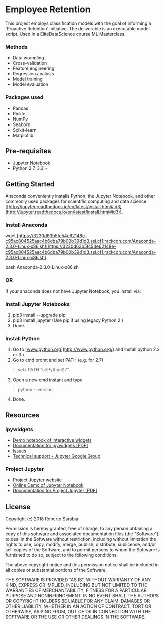 # Employee Retention

This project employs classification models with the goal of informing a 'Proactive Retention' initiative. The deliverable is an executable model script.
Used in a EliteDataScience course ML Masterclass.

### Methods
* Data wrangling
* Cross-validation
* Feature engineering
* Regression analysis
* Model training
* Model evaluation

### Packages used
* Pandas
* Pickle
* NumPy
* Seaborn
* Scikit-learn
* Matplotlib

Pre-requisites
--------------
* Jupyter Notebook
* Python 2.7, 3.3 +

Getting Started
---------------
Anaconda conveniently installs Python, the Jupyter Notebook, and other commonly used packages for scientific computing and data science [[http://jupyter.readthedocs.io/en/latest/install.html#id3](http://jupyter.readthedocs.io/en/latest/install.html#id3)]. 

### Install Anaconda

wget  [https://3230d63b5fc54e62148e-c95ac804525aac4b6dba79b00b39d1d3.ssl.cf1.rackcdn.com/Anaconda-2.3.0-Linux-x86.sh](https://3230d63b5fc54e62148e-c95ac804525aac4b6dba79b00b39d1d3.ssl.cf1.rackcdn.com/Anaconda-2.3.0-Linux-x86.sh)

bash Anaconda-2.3.0-Linux-x86.sh

### OR
If your anaconda does not have Jupyter Notebook, you install via:

### Install Jupyter Notebooks

1.  pip3 install --upgrade pip
2.  pip3 install jupyter (Use pip if using legacy Python 2.)
3.  Done.

### Install Python
1.  Go to  [www.python.org](http://www.python.org/)  and install python 2.x or 3.x
2.  Go to cmd promt and set PATH (e.g. for 2.7)

> setx PATH "c:\Python27"

3.  Open a new cmd instant and type

> python --version

4.  Done.

Resources
-------
### ipywidgets
* [Demo notebook of interactive widgets](https://towardsdatascience.com/a-very-simple-demo-of-interactive-controls-on-jupyter-notebook-4429cf46aabd)
*  [Documentation for ipywidgets [PDF]](https://media.readthedocs.org/pdf/ipywidgets/latest/ipywidgets.pdf)
* [Issues](https://github.com/jupyter-widgets/ipywidgets/issues)
* [Technical support - Jupyter Google Group](https://groups.google.com/forum/#!topic/jupyter/j40P78_h3U4)

### Project Jupyter
* [Project Jupyter website](http://jupyter.org/)
* [Online Demo of Jupyter Notebook](http://jupyter.org/try)
* [Documentation for Project Jupyter [PDF]](https://media.readthedocs.org/pdf/jupyter/latest/jupyter.pdf)

License
-------
Copyright (c) 2018 Roberto Sarabia

Permission is hereby granted, free of charge, to any person obtaining a copy
of this software and associated documentation files (the "Software"), to deal
in the Software without restriction, including without limitation the rights
to use, copy, modify, merge, publish, distribute, sublicense, and/or sell
copies of the Software, and to permit persons to whom the Software is
furnished to do so, subject to the following conditions:

The above copyright notice and this permission notice shall be included in all
copies or substantial portions of the Software.

THE SOFTWARE IS PROVIDED "AS IS", WITHOUT WARRANTY OF ANY KIND, EXPRESS OR
IMPLIED, INCLUDING BUT NOT LIMITED TO THE WARRANTIES OF MERCHANTABILITY,
FITNESS FOR A PARTICULAR PURPOSE AND NONINFRINGEMENT. IN NO EVENT SHALL THE
AUTHORS OR COPYRIGHT HOLDERS BE LIABLE FOR ANY CLAIM, DAMAGES OR OTHER
LIABILITY, WHETHER IN AN ACTION OF CONTRACT, TORT OR OTHERWISE, ARISING FROM,
OUT OF OR IN CONNECTION WITH THE SOFTWARE OR THE USE OR OTHER DEALINGS IN THE
SOFTWARE.
